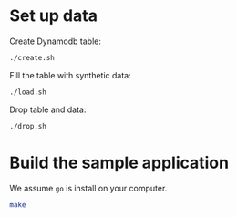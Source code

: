 # Set up data

Create Dynamodb table:
``` sh
./create.sh
```
Fill the table with synthetic data:
``` sh 
./load.sh
```
Drop table and data:
``` sh
./drop.sh
```

# Build the sample application
We assume `go` is install on your computer.
``` sh
make
```
